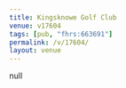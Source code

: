 ```yaml
---
title: Kingsknowe Golf Club
venue: v17604
tags: [pub, "fhrs:663691"]
permalink: /v/17604/
layout: venue
---
```

null